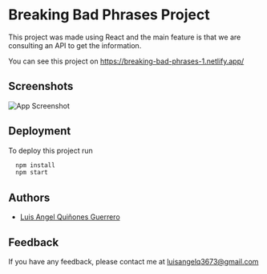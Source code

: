 # Breaking Bad Phrases Project

This project was made using React and the main feature is that we are consulting an API to get the information.

You can see this project on https://breaking-bad-phrases-1.netlify.app/

## Screenshots

![App Screenshot](https://d33wubrfki0l68.cloudfront.net/61466c59d98b4c000813cdc2/screenshot_2021-09-18-22-47-28-0000.png)


## Deployment

To deploy this project run

```bash
  npm install
  npm start
```

  
## Authors

- [Luis Angel Quiñones Guerrero](https://github.com/luisangelq)

  
## Feedback

If you have any feedback, please contact me at luisangelq3673@gmail.com
